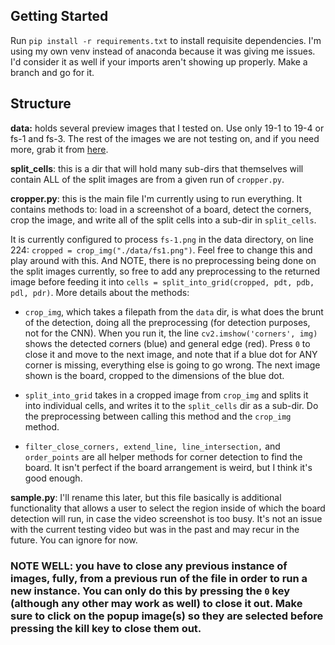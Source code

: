 ## Getting Started

Run `pip install -r requirements.txt` to install requisite dependencies. I'm using my own venv instead of anaconda because it was giving me issues. I'd consider it as well if your imports aren't showing up properly. Make a branch and go for it.

## Structure
**data:** holds several preview images that I tested on. Use only 19-1 to 19-4 or fs-1 and fs-3. The rest of the images we are not testing on, and if you need more, grab it from [here](https://www.youtube.com/watch?v=CS7n-n8Hn3E&t=8s).

**split_cells**: this is a dir that will hold many sub-dirs that themselves will contain ALL of the split images are from a given run of `cropper.py`.

**cropper.py**: this is the main file I'm currently using to run everything. It contains methods to: load in a screenshot of a board, detect the corners, crop the image, and write all of the split cells into a sub-dir in `split_cells`. 

It is currently configured to process `fs-1.png` in the data directory, on line 224: `cropped = crop_img("./data/fs1.png")`. Feel free to change this and play around with this. And NOTE, there is no preprocessing being done on the split images currently, so free to add any preprocessing to the returned image before feeding it into `cells = split_into_grid(cropped, pdt, pdb, pdl, pdr)`. More details about the methods:
* `crop_img`, which takes a filepath from the `data` dir, is what does the brunt of the detection, doing all the preprocessing (for detection purposes, not for the CNN). When you run it, the line     `cv2.imshow('corners', img)` shows the detected corners (blue) and general edge (red). Press `0` to close it and move to the next image, and note that if a blue dot for ANY corner is missing, everything else is going to go wrong. The next image shown is the board, cropped to the dimensions of the blue dot.
* `split_into_grid` takes in a cropped image from `crop_img` and splits it into individual cells, and writes it to the `split_cells` dir as a sub-dir. Do the preprocessing between calling this method and the `crop_img` method.

* `filter_close_corners, extend_line, line_intersection,` and `order_points` are all helper methods for corner detection to find the board. It isn't perfect if the board arrangement is weird, but I think it's good enough. 

**sample.py**: I'll rename this later, but this file basically is additional functionality that allows a user to select the region inside of which the board detection will run, in case the video screenshot is too busy. It's not an issue with the current testing video but was in the past and may recur in the future. You can ignore for now.


### NOTE WELL: you have to close any previous instance of images, fully, from a previous run of the file in order to run a new instance. You can only do this by pressing the `0` key (although any other may work as well) to close it out. Make sure to click on the popup image(s) so they are selected before pressing the kill key to close them out.
